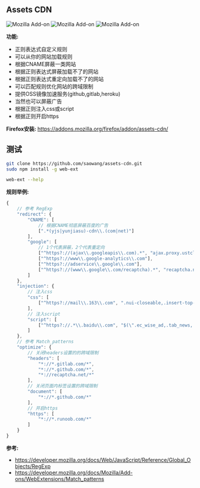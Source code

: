 ## Assets CDN
![Mozilla Add-on](https://img.shields.io/amo/v/assets-cdn.svg)
![Mozilla Add-on](https://img.shields.io/amo/users/assets-cdn.svg)
![Mozilla Add-on](https://img.shields.io/amo/dw/assets-cdn.svg)

**功能:**
- 正则表达式自定义规则
- 可以从你的网站加载规则
- 根据CNAME屏蔽一类网站
- 根据正则表达式屏蔽加载不了的网站
- 根据正则表达式重定向加载不了的网站
- 可以匹配规则优化网站的跨域限制
- 提供OSS镜像加速服务(github,gitlab,heroku)
- 当然也可以屏蔽广告
- 根据正则注入css或script
- 根据正则开启https

**Firefox安装:** https://addons.mozilla.org/firefox/addon/assets-cdn/

## 测试
```bash
git clone https://github.com/saowang/assets-cdn.git
sudo npm install -g web-ext

web-ext --help
```
**规则举例:**
```js
{
    // 参考 RegExp
    "redirect": {
        "CNAME": [
            // 根据CNAME彻底屏蔽百度的广告
            [".*(yjs|yunjiasu)-cdn\\.(com|net)"]
        ],
        "google": [
            // 1个代表屏蔽，2个代表重定向
            ["^https?://(ajax\\.googleapis\\.com).*", "ajax.proxy.ustclug.org"],
            ["^https?://www\\.google-analytics\\.com"],
            ["^https?://adservice\\.google\\.com"],
            ["^https?://(www\\.google\\.com/recaptcha).*", "recaptcha.net/recaptcha"]
        ]
    },
    "injection": {
        // 注入css
        "css": [
            ["^https?://mail\\.163\\.com", ".nui-closeable,.insert-top-menu-wechat,.undefined {display: none;}"]
        ],
        // 注入script
        "script": [
            ["^https?://.*\\.baidu\\.com", "$(\".ec_wise_ad,.tab_news,.habody\").empty()"]
        ]
    },
    // 参考 Match_patterns
    "optimize": {
        // 关闭headers设置的的跨域限制
        "headers": [
            "*://*.gitlab.com/*",
            "*://*.github.com/*",
            "*://recaptcha.net/*"
        ],
        // 关闭页面内标签设置的跨域限制
        "document": [
            "*://*.github.com/*"
        ],
        // 开启https
        "https": [
            "*://*.runoob.com/*"
        ]
    }
}
```
**参考:**
- https://developer.mozilla.org/docs/Web/JavaScript/Reference/Global_Objects/RegExp
- https://developer.mozilla.org/docs/Mozilla/Add-ons/WebExtensions/Match_patterns
